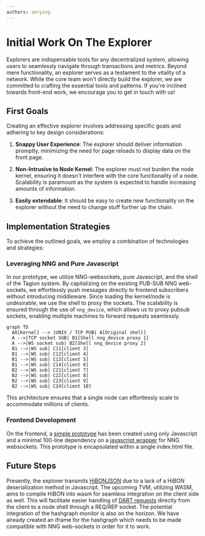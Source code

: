 ```yaml
---
authors: imrying
---
```


# Initial Work On The Explorer
Explorers are indispensable tools for any decentralized system, allowing users to seamlessly navigate through transactions and metrics. Beyond mere functionality, an explorer serves as a testament to the vitality of a network. While the core team won't directly build the explorer, we are committed to crafting the essential tools and patterns. If you're inclined towards front-end work, we encourage you to get in touch with us!

## First Goals
Creating an effective explorer involves addressing specific goals and adhering to key design considerations:

1. **Snappy User Experience**: The explorer should deliver information promptly, minimizing the need for page reloads to display data on the front page.

2. **Non-Intrusive to Node Kernel**: The explorer must not burden the node kernel, ensuring it doesn't interfere with the core functionality of a node. Scalability is paramount as the system is expected to handle increasing amounts of information.

3. **Easily extendable**: It should be easy to create new functionality on the explorer without the need to change stuff further up the chain.

## Implementation Strategies

To achieve the outlined goals, we employ a combination of technologies and strategies:

### Leveraging NNG and Pure Javascript

In our prototype, we utilize NNG-websockets, pure Javascript, and the shell of the Tagion system. By capitalizing on the existing PUB-SUB NNG web-sockets, we effortlessly push messages directly to frontend subscribers without introducing middleware.
Since loading the kernel/node is undesirable, we use the shell to proxy the sockets. The scalability is ensured through the use of `nng_device`, which allows us to proxy pubsub sockets, enabling multiple machines to forward requests seamlessly.

```mermaid
graph TD
  A0[Kernel] --> |UNIX / TCP PUB| A[Original shell]
  A -->|TCP socket SUB| B1[Shell nng_device proxy 1]
  A -->|WS socket sub| B2[Shell nng_device proxy 2]
  B1 -->|WS sub| C11[client 3]
  B1 -->|WS sub| C12[client 4]
  B1 -->|WS sub| C13[client 5]
  B1 -->|WS sub| C14[client 6]
  B2 -->|WS sub| C21[client 7]
  B2 -->|WS sub| C22[client 8]
  B2 -->|WS sub| C23[client 9]
  B2 -->|WS sub| C24[client 10]
```
This architecture ensures that a single node can effortlessly scale to accommodate millions of clients.

### Frontend Development
On the frontend, a [simple prototype](https://github.com/tagion/global-money-tree) has been created using only Javascript and a minimal 100-line dependency on a [javascript wrapper](https://github.com/void-dragon/nanomsg-browser) for NNG websockets. This prototype is encapsulated within a single index.html file.

## Future Steps
Presently, the explorer transmits [HiBONJSON](https://www.hibon.org/posts/hibonjson/) due to a lack of a HiBON deserialization method in Javascript. The upcoming TVM, utilizing WASM, aims to compile HiBON into wasm for seamless integration on the client side as well. This will facilitate easier handling of [DART requests](/protocols/hirpcmethods.md) directly from the client to a node shell through a REQ/REP socket.
The potential integration of the hashgraph monitor is also on the horizon. We have already created an iframe for the hashgraph which needs to be made compatible with NNG web-sockets in order for it to work.
